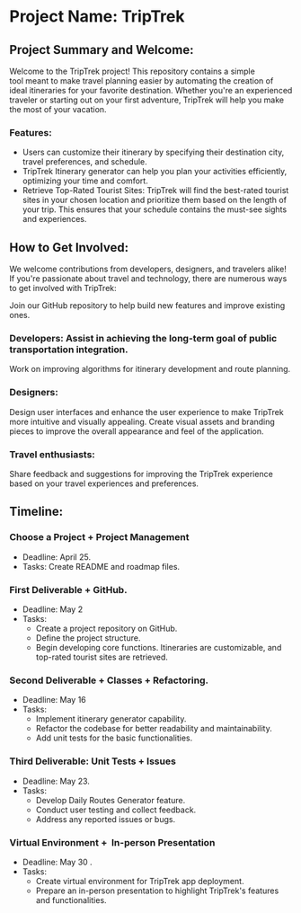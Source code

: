 # **Project Name: TripTrek**

## Project Summary and Welcome:

Welcome to the TripTrek project! This repository contains a simple tool meant to make travel planning easier by automating the creation of ideal itineraries for your favorite destination. Whether you're an experienced traveler or starting out on your first adventure, TripTrek will help you make the most of your vacation.

### Features:

- Users can customize their itinerary by specifying their destination city, travel preferences, and schedule. 
- TripTrek Itinerary generator can help you plan your activities efficiently, optimizing your time and comfort.
- Retrieve Top-Rated Tourist Sites: TripTrek will find the best-rated tourist sites in your chosen location and prioritize them based on the length of your trip. This ensures that your schedule contains the must-see sights and experiences.

## How to Get Involved:

We welcome contributions from developers, designers, and travelers alike! If you're passionate about travel and technology, there are numerous ways to get involved with TripTrek:

Join our GitHub repository to help build new features and improve existing ones.
### Developers: Assist in achieving the long-term goal of public transportation integration.
Work on improving algorithms for itinerary development and route planning.
### Designers:
Design user interfaces and enhance the user experience to make TripTrek more intuitive and visually appealing.
Create visual assets and branding pieces to improve the overall appearance and feel of the application.
### Travel enthusiasts:
Share feedback and suggestions for improving the TripTrek experience based on your travel experiences and preferences.

## Timeline:

### Choose a Project + Project Management
- Deadline: April 25.
- Tasks: Create README and roadmap files.

### First Deliverable + GitHub.
- Deadline: May 2 
- Tasks: 
    - Create a project repository on GitHub.
    - Define the project structure.
    - Begin developing core functions. Itineraries are customizable, and top-rated tourist sites are retrieved.

### Second Deliverable + Classes + Refactoring.
- Deadline: May 16 
- Tasks:
    - Implement itinerary generator capability.
    - Refactor the codebase for better readability and maintainability.
    - Add unit tests for the basic functionalities.

### Third Deliverable: Unit Tests + Issues
- Deadline: May 23.
- Tasks: 
    - Develop Daily Routes Generator feature.
    - Conduct user testing and collect feedback.
    - Address any reported issues or bugs.

### Virtual Environment +  In-person Presentation
- Deadline: May 30 .
- Tasks: 
    - Create virtual environment for TripTrek app deployment.
    - Prepare an in-person presentation to highlight TripTrek's features and functionalities.



